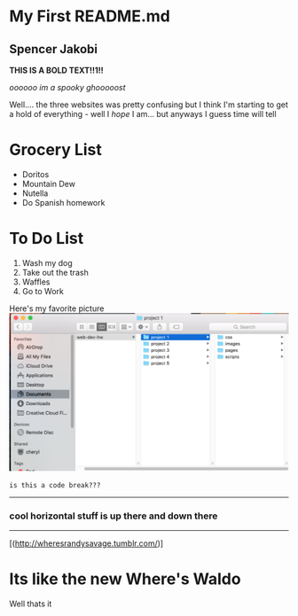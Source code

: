 # My First README.md
## Spencer Jakobi
**THIS IS A BOLD TEXT!!1!!**

*oooooo im a spooky ghooooost*

Well.... the three websites was pretty confusing but I think I'm starting to get a hold of everything - well I *hope* I am... but anyways I guess time will tell

# Grocery List
- Doritos
- Mountain Dew
- Nutella
- Do Spanish homework

# To Do List
1. Wash my dog
2. Take out the trash
3. Waffles
4. Go to Work


Here's my favorite picture
![Screenshot of my Directory](./images/ScreenShot1.png)

```mardown
is this a code break???
```

---
### cool horizontal stuff is up there and down there
---

[(http://wheresrandysavage.tumblr.com/)]
# Its like the new Where's Waldo




Well thats it

